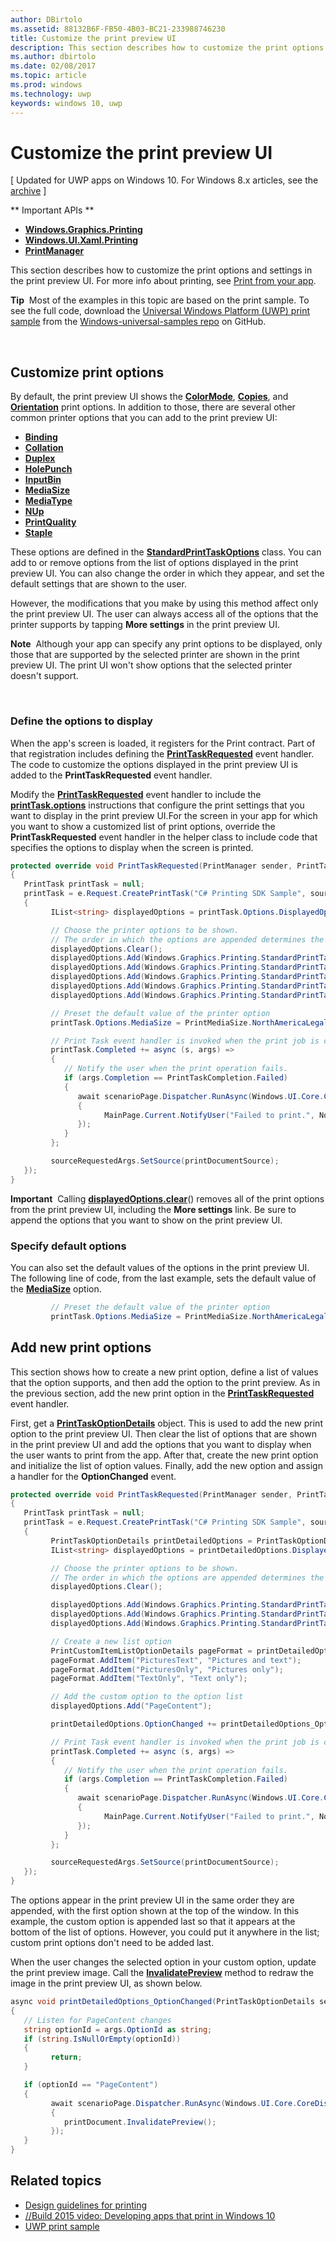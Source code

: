 ---author: DBirtoloms.assetid: 88132B6F-FB50-4B03-BC21-233988746230title: Customize the print preview UIdescription: This section describes how to customize the print options and settings in the print preview UI.ms.author: dbirtoloms.date: 02/08/2017ms.topic: articlems.prod: windowsms.technology: uwpkeywords: windows 10, uwp---# Customize the print preview UI\[ Updated for UWP apps on Windows 10. For Windows 8.x articles, see the [archive](http://go.microsoft.com/fwlink/p/?linkid=619132) \]** Important APIs **-   [**Windows.Graphics.Printing**](https://msdn.microsoft.com/library/windows/apps/BR226489)-   [**Windows.UI.Xaml.Printing**](https://msdn.microsoft.com/library/windows/apps/BR243325)-   [**PrintManager**](https://msdn.microsoft.com/library/windows/apps/BR226426)This section describes how to customize the print options and settings in the print preview UI. For more info about printing, see [Print from your app](print-from-your-app.md).**Tip**  Most of the examples in this topic are based on the print sample. To see the full code, download the [Universal Windows Platform (UWP) print sample](http://go.microsoft.com/fwlink/p/?LinkId=619984) from the [Windows-universal-samples repo](http://go.microsoft.com/fwlink/p/?LinkId=619979) on GitHub. ## Customize print optionsBy default, the print preview UI shows the [**ColorMode**](https://msdn.microsoft.com/library/windows/apps/BR226478), [**Copies**](https://msdn.microsoft.com/library/windows/apps/BR226479), and [**Orientation**](https://msdn.microsoft.com/library/windows/apps/BR226486) print options. In addition to those, there are several other common printer options that you can add to the print preview UI:-   [**Binding**](https://msdn.microsoft.com/library/windows/apps/BR226476)-   [**Collation**](https://msdn.microsoft.com/library/windows/apps/BR226477)-   [**Duplex**](https://msdn.microsoft.com/library/windows/apps/BR226480)-   [**HolePunch**](https://msdn.microsoft.com/library/windows/apps/BR226481)-   [**InputBin**](https://msdn.microsoft.com/library/windows/apps/BR226482)-   [**MediaSize**](https://msdn.microsoft.com/library/windows/apps/BR226483)-   [**MediaType**](https://msdn.microsoft.com/library/windows/apps/BR226484)-   [**NUp**](https://msdn.microsoft.com/library/windows/apps/BR226485)-   [**PrintQuality**](https://msdn.microsoft.com/library/windows/apps/BR226487)-   [**Staple**](https://msdn.microsoft.com/library/windows/apps/BR226488)These options are defined in the [**StandardPrintTaskOptions**](https://msdn.microsoft.com/library/windows/apps/BR226475) class. You can add to or remove options from the list of options displayed in the print preview UI. You can also change the order in which they appear, and set the default settings that are shown to the user.However, the modifications that you make by using this method affect only the print preview UI. The user can always access all of the options that the printer supports by tapping **More settings** in the print preview UI.**Note**  Although your app can specify any print options to be displayed, only those that are supported by the selected printer are shown in the print preview UI. The print UI won't show options that the selected printer doesn't support. ### Define the options to displayWhen the app's screen is loaded, it registers for the Print contract. Part of that registration includes defining the [**PrintTaskRequested**](https://msdn.microsoft.com/library/windows/apps/br206597) event handler. The code to customize the options displayed in the print preview UI is added to the **PrintTaskRequested** event handler.Modify the [**PrintTaskRequested**](https://msdn.microsoft.com/library/windows/apps/br206597) event handler to include the [**printTask.options**](https://msdn.microsoft.com/library/windows/apps/BR226469) instructions that configure the print settings that you want to display in the print preview UI.For the screen in your app for which you want to show a customized list of print options, override the **PrintTaskRequested** event handler in the helper class to include code that specifies the options to display when the screen is printed.``` csharpprotected override void PrintTaskRequested(PrintManager sender, PrintTaskRequestedEventArgs e){   PrintTask printTask = null;   printTask = e.Request.CreatePrintTask("C# Printing SDK Sample", sourceRequestedArgs =>   {         IList<string> displayedOptions = printTask.Options.DisplayedOptions;         // Choose the printer options to be shown.         // The order in which the options are appended determines the order in which they appear in the UI         displayedOptions.Clear();         displayedOptions.Add(Windows.Graphics.Printing.StandardPrintTaskOptions.Copies);         displayedOptions.Add(Windows.Graphics.Printing.StandardPrintTaskOptions.Orientation);         displayedOptions.Add(Windows.Graphics.Printing.StandardPrintTaskOptions.MediaSize);         displayedOptions.Add(Windows.Graphics.Printing.StandardPrintTaskOptions.Collation);         displayedOptions.Add(Windows.Graphics.Printing.StandardPrintTaskOptions.Duplex);         // Preset the default value of the printer option         printTask.Options.MediaSize = PrintMediaSize.NorthAmericaLegal;         // Print Task event handler is invoked when the print job is completed.         printTask.Completed += async (s, args) =>         {            // Notify the user when the print operation fails.            if (args.Completion == PrintTaskCompletion.Failed)            {               await scenarioPage.Dispatcher.RunAsync(Windows.UI.Core.CoreDispatcherPriority.Normal, () =>               {                     MainPage.Current.NotifyUser("Failed to print.", NotifyType.ErrorMessage);               });            }         };         sourceRequestedArgs.SetSource(printDocumentSource);   });}```**Important**  Calling [**displayedOptions.clear**](https://msdn.microsoft.com/library/windows/apps/BR226453)() removes all of the print options from the print preview UI, including the **More settings** link. Be sure to append the options that you want to show on the print preview UI.### Specify default optionsYou can also set the default values of the options in the print preview UI. The following line of code, from the last example, sets the default value of the [**MediaSize**](https://msdn.microsoft.com/library/windows/apps/BR226483) option.``` csharp         // Preset the default value of the printer option         printTask.Options.MediaSize = PrintMediaSize.NorthAmericaLegal;```         ## Add new print optionsThis section shows how to create a new print option, define a list of values that the option supports, and then add the option to the print preview. As in the previous section, add the new print option in the [**PrintTaskRequested**](https://msdn.microsoft.com/library/windows/apps/br206597) event handler.First, get a [**PrintTaskOptionDetails**](https://msdn.microsoft.com/library/windows/apps/Hh701256) object. This is used to add the new print option to the print preview UI. Then clear the list of options that are shown in the print preview UI and add the options that you want to display when the user wants to print from the app. After that, create the new print option and initialize the list of option values. Finally, add the new option and assign a handler for the **OptionChanged** event.``` csharpprotected override void PrintTaskRequested(PrintManager sender, PrintTaskRequestedEventArgs e){   PrintTask printTask = null;   printTask = e.Request.CreatePrintTask("C# Printing SDK Sample", sourceRequestedArgs =>   {         PrintTaskOptionDetails printDetailedOptions = PrintTaskOptionDetails.GetFromPrintTaskOptions(printTask.Options);         IList<string> displayedOptions = printDetailedOptions.DisplayedOptions;         // Choose the printer options to be shown.         // The order in which the options are appended determines the order in which they appear in the UI         displayedOptions.Clear();         displayedOptions.Add(Windows.Graphics.Printing.StandardPrintTaskOptions.Copies);         displayedOptions.Add(Windows.Graphics.Printing.StandardPrintTaskOptions.Orientation);         displayedOptions.Add(Windows.Graphics.Printing.StandardPrintTaskOptions.ColorMode);         // Create a new list option         PrintCustomItemListOptionDetails pageFormat = printDetailedOptions.CreateItemListOption("PageContent", "Pictures");         pageFormat.AddItem("PicturesText", "Pictures and text");         pageFormat.AddItem("PicturesOnly", "Pictures only");         pageFormat.AddItem("TextOnly", "Text only");         // Add the custom option to the option list         displayedOptions.Add("PageContent");         printDetailedOptions.OptionChanged += printDetailedOptions_OptionChanged;         // Print Task event handler is invoked when the print job is completed.         printTask.Completed += async (s, args) =>         {            // Notify the user when the print operation fails.            if (args.Completion == PrintTaskCompletion.Failed)            {               await scenarioPage.Dispatcher.RunAsync(Windows.UI.Core.CoreDispatcherPriority.Normal, () =>               {                     MainPage.Current.NotifyUser("Failed to print.", NotifyType.ErrorMessage);               });            }         };         sourceRequestedArgs.SetSource(printDocumentSource);   });}```The options appear in the print preview UI in the same order they are appended, with the first option shown at the top of the window. In this example, the custom option is appended last so that it appears at the bottom of the list of options. However, you could put it anywhere in the list; custom print options don't need to be added last.When the user changes the selected option in your custom option, update the print preview image. Call the [**InvalidatePreview**](https://msdn.microsoft.com/library/windows/apps/Hh702146) method to redraw the image in the print preview UI, as shown below.``` csharpasync void printDetailedOptions_OptionChanged(PrintTaskOptionDetails sender, PrintTaskOptionChangedEventArgs args){   // Listen for PageContent changes   string optionId = args.OptionId as string;   if (string.IsNullOrEmpty(optionId))   {         return;   }   if (optionId == "PageContent")   {         await scenarioPage.Dispatcher.RunAsync(Windows.UI.Core.CoreDispatcherPriority.Normal, () =>         {            printDocument.InvalidatePreview();         });   }}```## Related topics* [Design guidelines for printing](https://msdn.microsoft.com/library/windows/apps/Hh868178)* [//Build 2015 video: Developing apps that print in Windows 10](https://channel9.msdn.com/Events/Build/2015/2-94)* [UWP print sample](http://go.microsoft.com/fwlink/p/?LinkId=619984)